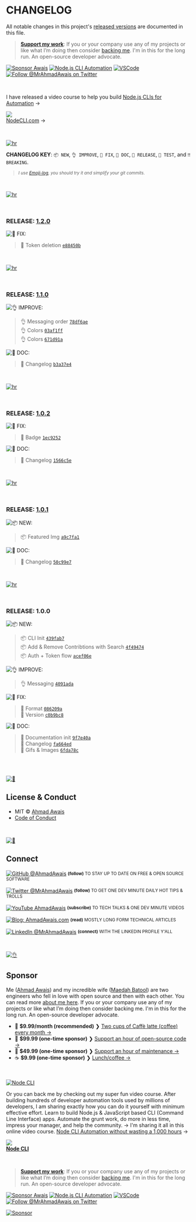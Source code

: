 # CHANGELOG

All notable changes in this project's [released versions](../../releases) are documented in this file.

> [**Support my work**][sponsor]: If you or your company use any of my projects or like what I’m doing then consider [backing me][sponsor]. I'm in this for the long run. An open-source developer advocate.

[![Sponsor Awais](https://img.shields.io/badge/-Sponsor%20Awais%20%E2%86%92-gray.svg?colorA=6A788D&colorB=6A788D&style=flat)](https://github.com/AhmadAwais/sponsor/?utm_source=FOSS) [![Node.js CLI Automation](https://img.shields.io/badge/-NodeCLI.com%20%E2%86%92-gray.svg?colorA=6A788D&colorB=6A788D&style=flat)](https://NodeCLI.com/?utm_source=FOSS)
[![VSCode](https://img.shields.io/badge/-VSCode.pro%20%E2%86%92-gray.svg?colorA=6A788D&colorB=6A788D&style=flat)](https://VSCode.pro/?utm_source=GitHubFOSS)
[![Follow @MrAhmadAwais on Twitter](https://img.shields.io/twitter/follow/mrahmadawais.svg?style=social&label=Follow%20@MrAhmadAwais)](https://twitter.com/mrahmadawais/)

<br>

I have released a video course to help you build <a href="https://NodeCLI.com/?utm_source=FOSS" target="_blank">Node.js CLIs for Automation</a> →</p>

<a href="https://NodeCLI.com/?utm_source=FOSS" target="_blank"><img src="https://raw.githubusercontent.com/ahmadawais/stuff/master/nodecli/featured.jpg" /><br>NodeCLI.com</a> →

<br>

[![hr](https://raw.githubusercontent.com/ahmadawais/stuff/master/images/git/hr.png)](/)

**CHANGELOG KEY**: `📦 NEW`, `👌 IMPROVE`, `🐛 FIX`, `📖 DOC`, `🚀 RELEASE`, `🤖 TEST`, and `‼️ BREAKING`.

<small>

> _I use [Emoji-log](https://github.com/ahmadawais/Emoji-Log), you should try it and simplify your git commits._

</small>

<br>

[![hr](https://raw.githubusercontent.com/ahmadawais/stuff/master/images/git/hr.png)](/)

<br>

### RELEASE: [1.2.0](https://github.com/ahmadawais/github-stars-contributions/compare/1.1.0...1.2.0)

![🐛 FIX:](https://img.shields.io/badge/-FIX-gray.svg?colorB=ff6347)

> 🐛 Token deletion [`e88450b`](https://github.com/ahmadawais/github-stars-contributions/commit/e88450bb7f8e18197f90ed371c5cf431f6ab4bbc) <br>

<br>

[![hr](https://raw.githubusercontent.com/ahmadawais/stuff/master/images/git/hr.png)](/)

<br>

### RELEASE: [1.1.0](https://github.com/ahmadawais/github-stars-contributions/compare/1.0.2...1.1.0)

![👌 IMPROVE:](https://img.shields.io/badge/-IMPROVEMENT-gray.svg?colorB=39AA54)

> 👌 Messaging order [`78df6ae`](https://github.com/ahmadawais/github-stars-contributions/commit/78df6ae4cd799b2c082440dbba15c03b51644b0d) <br>
> 👌 Colors [`03af1ff`](https://github.com/ahmadawais/github-stars-contributions/commit/03af1ffca6b033ba472b60d3d07c184356006a60) <br>
> 👌 Colors [`671d91a`](https://github.com/ahmadawais/github-stars-contributions/commit/671d91a271f7addfd635dddeb8c637ecd4c03662) <br>

![📖 DOC:](https://img.shields.io/badge/-DOCS-gray.svg?colorB=978CD4)

> 📖 Changelog [`b3a37e4`](https://github.com/ahmadawais/github-stars-contributions/commit/b3a37e48f7b75fecac293d8916c7c657a7dbff43) <br>

<br>

[![hr](https://raw.githubusercontent.com/ahmadawais/stuff/master/images/git/hr.png)](/)

<br>

### RELEASE: [1.0.2](https://github.com/ahmadawais/github-stars-contributions/compare/1.0.1...1.0.2)

![🐛 FIX:](https://img.shields.io/badge/-FIX-gray.svg?colorB=ff6347)

> 🐛 Badge [`1ec9252`](https://github.com/ahmadawais/github-stars-contributions/commit/1ec92523cfa906dcda97a4083e91e725788b2695) <br>

![📖 DOC:](https://img.shields.io/badge/-DOCS-gray.svg?colorB=978CD4)

> 📖 Changelog [`1566c5e`](https://github.com/ahmadawais/github-stars-contributions/commit/1566c5eeb01c81a1f1e451fee05ae00cfa179aeb) <br>

<br>

[![hr](https://raw.githubusercontent.com/ahmadawais/stuff/master/images/git/hr.png)](/)

<br>

### RELEASE: [1.0.1](https://github.com/ahmadawais/github-stars-contributions/compare/1.0.0...1.0.1)

![📦 NEW:](https://img.shields.io/badge/-NEW-gray.svg?colorB=3778FF)

> 📦 Featured Img [`a9c7fa1`](https://github.com/ahmadawais/github-stars-contributions/commit/a9c7fa1e15f78e248f0d739b22bdf2ab2f34693b) <br>

![📖 DOC:](https://img.shields.io/badge/-DOCS-gray.svg?colorB=978CD4)

> 📖 Changelog [`50c99e7`](https://github.com/ahmadawais/github-stars-contributions/commit/50c99e779fcd8fc489dcb91b4b769060c159978c) <br>

<br>

[![hr](https://raw.githubusercontent.com/ahmadawais/stuff/master/images/git/hr.png)](/)

<br>

### RELEASE: 1.0.0

![📦 NEW:](https://img.shields.io/badge/-NEW-gray.svg?colorB=3778FF)

> 📦 CLI Init [`439fab7`](https://github.com/ahmadawais/github-stars-contributions/commit/439fab7bc38c70347ec8b035c78da7a262d18a0b) <br>
> 📦 Add & Remove Contribtions with Search [`4f49474`](https://github.com/ahmadawais/github-stars-contributions/commit/4f49474868e0770649fb5a3d8f6aff037ab9d289) <br>
> 📦 Auth + Token flow [`acef06e`](https://github.com/ahmadawais/github-stars-contributions/commit/acef06edea058775cafa78e45650a215ae1e9ce6) <br>

![👌 IMPROVE:](https://img.shields.io/badge/-IMPROVEMENT-gray.svg?colorB=39AA54)

> 👌 Messaging [`4091ada`](https://github.com/ahmadawais/github-stars-contributions/commit/4091ada5e2454f22dea23a54edf97ff844c95e43) <br>

![🐛 FIX:](https://img.shields.io/badge/-FIX-gray.svg?colorB=ff6347)

> 🐛 Format [`086209a`](https://github.com/ahmadawais/github-stars-contributions/commit/086209a2334d7e86b846970b8d725082c4aecfc4) <br>
> 🐛 Version [`c0b9bc8`](https://github.com/ahmadawais/github-stars-contributions/commit/c0b9bc8e2b96a5a5a1d41fb75aee989c6b66be28) <br>

![📖 DOC:](https://img.shields.io/badge/-DOCS-gray.svg?colorB=978CD4)

> 📖 Documentation init [`9f7e40a`](https://github.com/ahmadawais/github-stars-contributions/commit/9f7e40a6127f6ae647dc2d98dc1ce51ee646bff2) <br>
> 📖 Changelog [`fa664ed`](https://github.com/ahmadawais/github-stars-contributions/commit/fa664edb93bad95a7b8e527dca248d83cb1a6caf) <br>
>  📖 Gifs & Images [`6fda78c`](https://github.com/ahmadawais/github-stars-contributions/commit/6fda78c17549d007356e5e33a657920f27006d6d) <br>

<br>

<br>

[![📃](https://raw.githubusercontent.com/ahmadawais/stuff/master/images/git/license.png)](/)

## License & Conduct

- MIT © [Ahmad Awais](https://twitter.com/MrAhmadAwais/)
- [Code of Conduct](code-of-conduct.md)

<br>

[![🙌](https://raw.githubusercontent.com/ahmadawais/stuff/master/images/git/connect.png)](/)

## Connect

<div align="left">
<p><a href="https://github.com/ahmadawais"><img alt="GitHub @AhmadAwais" align="center" src="https://img.shields.io/badge/GITHUB-gray.svg?colorB=6cc644&style=flat" /></a>&nbsp;<small><strong>(follow)</strong> TO STAY UP TO DATE ON FREE & OPEN SOURCE SOFTWARE</small></p>
<p><a href="https://twitter.com/MrAhmadAwais/"><img alt="Twitter @MrAhmadAwais" align="center" src="https://img.shields.io/badge/TWITTER-gray.svg?colorB=1da1f2&style=flat" /></a>&nbsp;<small><strong>(follow)</strong> TO GET ONE DEV MINUTE DAILY HOT TIPS & TROLLS</small></p>
<p><a href="https://www.youtube.com/AhmadAwais"><img alt="YouTube AhmadAwais" align="center" src="https://img.shields.io/badge/YOUTUBE-gray.svg?colorB=ff0000&style=flat" /></a>&nbsp;<small><strong>(subscribe)</strong> TO TECH TALKS & ONE DEV MINUTE VIDEOS</small></p>
<p><a href="https://AhmadAwais.com/"><img alt="Blog: AhmadAwais.com" align="center" src="https://img.shields.io/badge/MY%20BLOG-gray.svg?colorB=4D2AFF&style=flat" /></a>&nbsp;<small><strong>(read)</strong> MOSTLY LONG FORM TECHNICAL ARTICLES</small></p>
<p><a href="https://www.linkedin.com/in/MrAhmadAwais/"><img alt="LinkedIn @MrAhmadAwais" align="center" src="https://img.shields.io/badge/LINKEDIN-gray.svg?colorB=0077b5&style=flat" /></a>&nbsp;<small><strong>(connect)</strong> WITH THE LINKEDIN PROFILE Y'ALL</small></p>
</div>

<br>

[![👌](https://raw.githubusercontent.com/ahmadawais/stuff/master/images/git/sponsor.png)](/)

## Sponsor

Me ([Ahmad Awais](https://twitter.com/mrahmadawais/)) and my incredible wife ([Maedah Batool](https://twitter.com/MaedahBatool/)) are two engineers who fell in love with open source and then with each other. You can read more [about me here](https://ahmadawais.com/about). If you or your company use any of my projects or like what I’m doing then consider backing me. I'm in this for the long run. An open-source developer advocate.

- 🌟  **$9.99/month (recommended)** ❯ [Two cups of Caffè latte (coffee) every month →](https://pay.paddle.com/checkout/540217)
- 🚀  **$99.99 (one-time sponsor)** ❯ [Support an hour of open-source code →](https://pay.paddle.com/checkout/515568)
- 🔰  **$49.99 (one-time sponsor)** ❯ [Support an hour of maintenance →](https://pay.paddle.com/checkout/527253)
- ☕️  **$9.99 (one-time sponsor)** ❯ [Lunch/coffee →](https://pay.paddle.com/checkout/527254)

<br>

[![Node CLI](https://img.shields.io/badge/-NodeCLI.com%20%E2%86%92-gray.svg?colorB=3D873A)](https://nodecli.com/?utm_source=FOSS)

Or you can back me by checking out my super fun video course. After building hundreds of developer automation tools used by millions of developers, I am sharing exactly how you can do it yourself with minimum effective effort. Learn to build Node.js & JavaScript based CLI (Command Line Interface) apps. Automate the grunt work, do more in less time, impress your manager, and help the community.
→ I'm sharing it all in this online video course. <a href="https://nodecli.com/?utm_source=FOSS" target="_blank">Node CLI Automation
without wasting a 1,000 hours</a> →</p>

<a href="https://nodecli.com/?utm_source=FOSS" target="_blank"><img src="https://raw.githubusercontent.com/ahmadawais/stuff/master/nodecli/featured.jpg" /><br><strong>Node CLI</strong></a>

<br>

> [**Support my work**][sponsor]: If you or your company use any of my projects or like what I’m doing then consider [backing me][sponsor]. I'm in this for the long run. An open-source developer advocate.

[![Sponsor Awais](https://img.shields.io/badge/-Sponsor%20Awais%20%E2%86%92-gray.svg?colorA=6A788D&colorB=6A788D&style=flat)](https://github.com/AhmadAwais/sponsor/?utm_source=FOSS) [![Node.js CLI Automation](https://img.shields.io/badge/-NodeCLI.com%20%E2%86%92-gray.svg?colorA=6A788D&colorB=6A788D&style=flat)](https://NodeCLI.com/?utm_source=FOSS)
[![VSCode](https://img.shields.io/badge/-VSCode.pro%20%E2%86%92-gray.svg?colorA=6A788D&colorB=6A788D&style=flat)](https://VSCode.pro/?utm_source=GitHubFOSS)
[![Follow @MrAhmadAwais on Twitter](https://img.shields.io/twitter/follow/mrahmadawais.svg?style=social&label=Follow%20@MrAhmadAwais)](https://twitter.com/mrahmadawais/)

[![Sponsor](https://raw.githubusercontent.com/ahmadawais/stuff/master/sponsor/sponsor.jpg)][sponsor]

[sponsor]: https://github.com/AhmadAwais/sponsor
